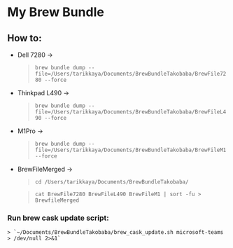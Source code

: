 # My Brew Bundle  

## How to:

* Dell 7280 &rarr;
    > `brew bundle dump --file=/Users/tarikkaya/Documents/BrewBundleTakobaba/BrewFile7280 --force`
* Thinkpad L490 &rarr;
    > `brew bundle dump --file=/Users/tarikkaya/Documents/BrewBundleTakobaba/BrewFileL490 --force`
* M1Pro &rarr;
    > `brew bundle dump --file=/Users/tarikkaya/Documents/BrewBundleTakobaba/BrewFileM1 --force`

* BrewFileMerged &rarr;
    > `cd /Users/tarikkaya/Documents/BrewBundleTakobaba/`
    
    > `cat BrewFile7280 BrewFileL490 BrewFileM1 | sort -fu > BrewfileMerged`
    
### Run brew cask update script:
    > `~/Documents/BrewBundleTakobaba/brew_cask_update.sh microsoft-teams > /dev/null 2>&1`
